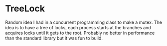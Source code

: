 TreeLock
========
Random idea I had in a concurrent programming class to make a mutex. The idea is to have a tree of locks, each process starts at the branches and acquires locks until it gets to the root.  Probably no better in performance than the standard library but it was fun to build.
